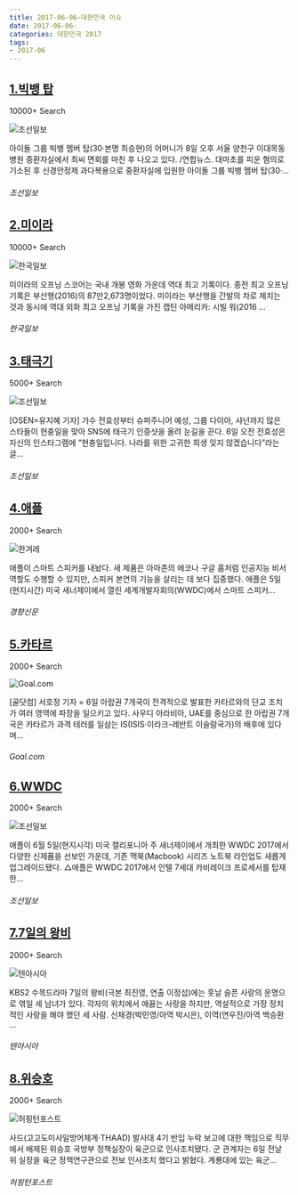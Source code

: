 ```yaml
---
title: 2017-06-06-대한민국 이슈
date: 2017-06-06-
categories: 대한민국 2017
tags: 
- 2017-06
---
```


[1.빅뱅 탑](http://news.chosun.com/site/data/html_dir/2017/06/08/2017060801855.html)
--

10000+ Search

![조선일보](http://t1.gstatic.com/images?q=tbn:ANd9GcTPuJNmaVpXqM4shfDxwyT83ytQ4ARyIhkK0ktTIA2lAVVtWD-c9tyYAD8pVcRwiPG7UysNCD17)

아이돌 그룹 빅뱅 멤버 탑(30·본명 최승현)의 어머니가 8일 오후 서울 양천구 이대목동병원 중환자실에서 최씨 면회를 마친 후 나오고 있다. /연합뉴스. 대마초를 피운 혐의로 기소된 후 신경안정제 과다복용으로 중환자실에 입원한 아이돌 그룹 빅뱅 멤버 탑(30·...
###### 조선일보

[2.미이라](http://www.hankookilbo.com/v/d08607c5ce22437d840e226367338b9c)
--

10000+ Search

![한국일보](http://t1.gstatic.com/images?q=tbn:ANd9GcRp3qgEWev5ZTV8xjhll04vLSOuvr3k4tWPGDsFbkwfcTKgo0AeQ1svTpz_pwO0MH9G91AYFx0g)

미이라의 오프닝 스코어는 국내 개봉 영화 가운데 역대 최고 기록이다. 종전 최고 오프닝 기록은 부산행(2016)의 87만2,673명이었다. 미이라는 부산행을 간발의 차로 제치는 것과 동시에 역대 외화 최고 오프닝 기록을 가진 캡틴 아메리카: 시빌 워(2016 ...
###### 한국일보

[3.태극기](http://news.chosun.com/site/data/html_dir/2017/06/06/2017060600583.html)
--

5000+ Search

![조선일보](http://t2.gstatic.com/images?q=tbn:ANd9GcTzFslBrwpWV25xqu1EKmtq2fxj1uoAudNBaperCbT-_RoIlOwpZecU-B5deClWmGmwTBuWLUWz)

[OSEN=유지혜 기자] 가수 전효성부터 슈퍼주니어 예성, 그룹 다이아, 샤넌까지 많은 스타들이 현충일을 맞아 SNS에 태극기 인증샷을 올려 눈길을 끈다. 6일 오전 전효성은 자신의 인스타그램에 “현충일입니다. 나라를 위한 고귀한 희생 잊지 않겠습니다”라는 글...
###### 조선일보

[4.애플](http://biz.khan.co.kr/khan_art_view.html?artid=201706062132015&code=930301)
--

2000+ Search

![한겨레](http://t2.gstatic.com/images?q=tbn:ANd9GcTEtXsQGdKtkefygZMV2Xn05xKgFPG2zqDI4ML_nFL4dRTNYEXuXPmCH_RMwn6qI4c0LmAzwEkR)

애플이 스마트 스피커를 내놨다. 새 제품은 아마존의 에코나 구글 홈처럼 인공지능 비서 역할도 수행할 수 있지만, 스피커 본연의 기능을 살리는 데 보다 집중했다. 애플은 5일(현지시간) 미국 새너제이에서 열린 세계개발자회의(WWDC)에서 스마트 스피커...
###### 경향신문

[5.카타르](http://www.goal.com/kr/news/146/world-cup/2017/06/07/36165442/%EC%8A%88%ED%8B%B8%EB%A6%AC%EC%BC%80%ED%98%B8-%EB%B0%94%EB%A5%B4%EC%82%AC-%EC%9B%94%EB%93%9C%EC%BB%B5-%EC%B9%B4%ED%83%80%EB%A5%B4-%EB%8B%A8%EA%B5%90-%EC%A1%B0%EC%B9%98%EC%9D%98-%ED%8C%8C%EC%9E%A5%EC%9D%80)
--

2000+ Search

![Goal.com](http://t2.gstatic.com/images?q=tbn:ANd9GcQU49mVK2xjFCMpjyVYQzN1TfwwP5cRPVIUL640x0SbL73-zLA0M2R0Q16jJE_LAJ8Bl6FGzyoU)

[골닷컴] 서호정 기자 = 6일 아랍권 7개국이 전격적으로 발표한 카타르와의 단교 조치가 여러 영역에 파장을 일으키고 있다. 사우디 아라비아, UAE를 중심으로 한 아랍권 7개국은 카타르가 과격 테러를 일삼는 IS(ISIS·이라크-레반트 이슬람국가)의 배후에 있다며...
###### Goal.com

[6.WWDC](http://it.chosun.com/news/article.html?no=2835740)
--

2000+ Search

![조선일보](http://t2.gstatic.com/images?q=tbn:ANd9GcTl3haCRH7_nadO_bjxcxoX_eNCyIOvlz9hptHLH9RLWgPfyvuvJRiHfbeAPABsTpWQsFrVJxyVug)

애플이 6월 5일(현지시각) 미국 캘리포니아 주 새너제이에서 개최한 WWDC 2017에서 다양한 신제품을 선보인 가운데, 기존 맥북(Macbook) 시리즈 노트북 라인업도 새롭게 업그레이드됐다. △애플은 WWDC 2017에서 인텔 7세대 카비레이크 프로세서를 탑재한...
###### 조선일보

[7.7일의 왕비](http://tenasia.hankyung.com/archives/1227221)
--

2000+ Search

![텐아시아](http://t1.gstatic.com/images?q=tbn:ANd9GcSBIUPK64vmjFktc2I8RSVp0q295Pq-zrocd6tjkckKEx4hMZfXN5hGwl9Ke1ar9ogToubDGK9p)

KBS2 수목드라마 7일의 왕비(극본 최진영, 연출 이정섭)에는 훗날 슬픈 사랑의 운명으로 엮일 세 남녀가 있다. 각자의 위치에서 애끓는 사랑을 하지만, 역설적으로 가장 정치적인 사랑을 해야 했던 세 사람. 신채경(박민영/아역 박시은), 이역(연우진/아역 백승환 ...
###### 텐아시아

[8.위승호](http://www.huffingtonpost.kr/2017/06/06/story_n_16962894.html)
--

2000+ Search

![허핑턴포스트](http://t2.gstatic.com/images?q=tbn:ANd9GcQO0p-ul3LEkmgjwAmEg5VJi9CpTonTTXtmbhbUpZPpDcW5X05fqbByJvebiKi_1_ANBFeVJpYO)

사드(고고도미사일방어체계·THAAD) 발사대 4기 반입 누락 보고에 대한 책임으로 직무에서 배제된 위승호 국방부 정책실장이 육군으로 인사조치됐다. 군 관계자는 6일 전날 위 실장을 육군 정책연구관으로 전보 인사조치 했다고 밝혔다. 계룡대에 있는 육군...
###### 허핑턴포스트

